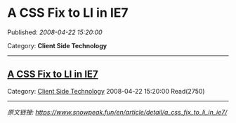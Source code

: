 # A CSS Fix to LI in IE7

Published: *2008-04-22 15:20:00*

Category: __Client Side Technology__

---------

## [A CSS Fix to LI in IE7](/en/article/detail/a_css_fix_to_li_in_ie7/)

Category: [Client Side Technology](/en/article/category/client_side_technology/) 2008-04-22 15:20:00 Read(2750)


---
*原文链接: https://www.snowpeak.fun/en/article/detail/a_css_fix_to_li_in_ie7/*
